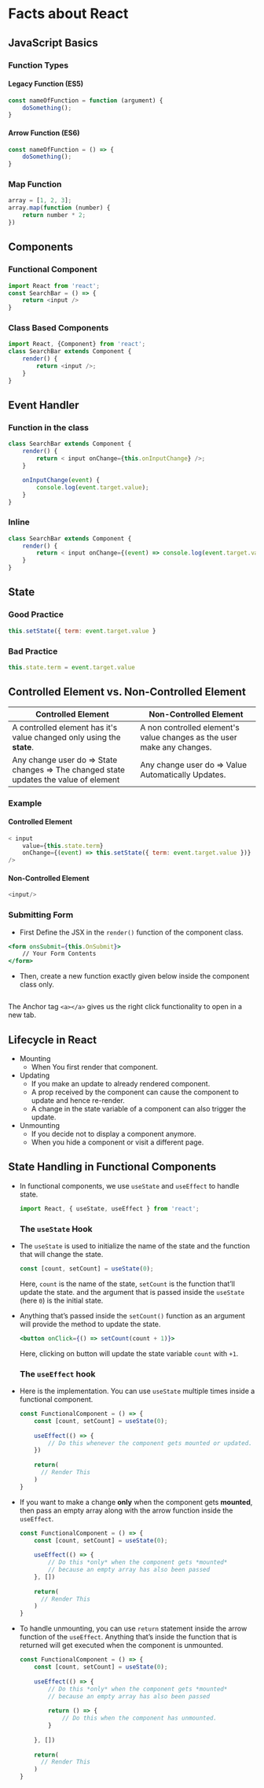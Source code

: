 # Facts about React

## JavaScript Basics

### Function Types

#### Legacy Function (ES5)

```javascript
const nameOfFunction = function (argument) {
    doSomething();
}
```

#### Arrow Function (ES6)

```javascript
const nameOfFunction = () => {
    doSomething();
}
```

### Map Function

```javascript
array = [1, 2, 3];
array.map(function (number) {
    return number * 2;
})
```



## Components

###  Functional Component

```javascript
import React from 'react';
const SearchBar = () => {
    return <input />
}
```

### Class Based Components

```javascript
import React, {Component} from 'react';
class SearchBar extends Component {
    render() {
        return <input />;
    }
}
```

## Event Handler

### Function in the class

```javascript
class SearchBar extends Component {
    render() {
        return < input onChange={this.onInputChange} />;
    }

    onInputChange(event) {
        console.log(event.target.value);
    }
}
```

### Inline

```javascript
class SearchBar extends Component {
    render() {
        return < input onChange={(event) => console.log(event.target.value)} />;
    }
}
```

## State

### Good Practice

```javascript
this.setState({ term: event.target.value }
```

### Bad Practice

```javascript 
this.state.term = event.target.value
```

## Controlled Element vs. Non-Controlled Element

| Controlled Element                                           | Non-Controlled Element                                       |
| ------------------------------------------------------------ | ------------------------------------------------------------ |
| A controlled element has it's value changed only using the __state__. | A non controlled element's value changes as the user make any changes. |
| Any change user do => State changes => The changed state updates the value of element | Any change user do => Value Automatically Updates.           |

### Example

#### Controlled Element

  ```javascript
  < input 
      value={this.state.term}
      onChange={(event) => this.setState({ term: event.target.value })} 
  />
  ```

  #### Non-Controlled Element

```javascript
<input/>
```

### Submitting Form

- First Define the JSX in the `render()` function of the component class.

```jsx
<form onsSubmit={this.OnSubmit}>
    // Your Form Contents
</form>
```

- Then, create a new function exactly given below inside the component class only.

```javascript

```

The Anchor tag `<a></a>` gives us the right click functionality to open in a new tab.



## Lifecycle in React

- Mounting
  - When You first render that component.
- Updating
  - If you make an update to already rendered component.
  - A prop received by the component can cause the component to update and hence re-render.
  - A change in the state variable of a component can also trigger the update.
- Unmounting
  - If you decide not to display a component anymore.
  - When you hide a component or visit a different page.



## State Handling in Functional Components

- In functional components, we use `useState` and `useEffect` to handle state.

  ```javascript
  import React, { useState, useEffect } from 'react';
  ```

  ### The `useState` Hook

- The `useState` is used to initialize the name of the state and the function that will change the state.

  ```javascript
  const [count, setCount] = useState(0);
  ```

  Here, `count` is the name of the state, `setCount` is the function that’ll update the state. and the argument that is passed inside the `useState` (here `0`) is the initial state.

- Anything that’s passed inside the `setCount()` function as an argument will provide the method to update the state.

  ```jsx
  <button onClick={() => setCount(count + 1)}>
  ```

  Here, clicking on button will update the state variable `count` with `+1`.

  ### The `useEffect` hook

- Here is the implementation. You can use `useState` multiple times inside a functional component.

  ```javascript
  const FunctionalComponent = () => {
      const [count, setCount] = useState(0);
      
      useEffect(() => {
          // Do this whenever the component gets mounted or updated.
      })
      
      return(
      	// Render This
      )
  }
  ```

- If you want to make a change **only** when the component gets **mounted**, then pass an empty array along with the arrow function inside the `useEffect`.

  ```javascript
  const FunctionalComponent = () => {
      const [count, setCount] = useState(0);
      
      useEffect(() => {
          // Do this *only* when the component gets *mounted* 
          // because an empty array has also been passed
      }, [])
      
      return(
      	// Render This
      )
  }
  ```

- To handle unmounting, you can use `return` statement inside the arrow function of the `useEffect`.   Anything that’s inside the function that is returned will get executed when the component is unmounted.

  ```javascript
  const FunctionalComponent = () => {
      const [count, setCount] = useState(0);
      
      useEffect(() => {
          // Do this *only* when the component gets *mounted* 
          // because an empty array has also been passed
          
          return () => {
              // Do this when the component has unmounted.
          }
          
      }, [])
      
      return(
      	// Render This
      )
  }
  ```

  